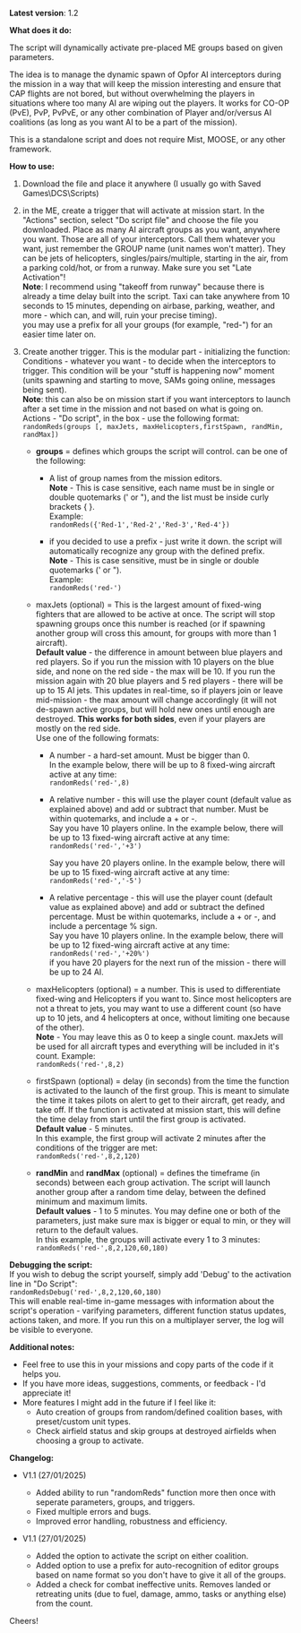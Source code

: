 **Latest version**: 1.2

**What does it do:**

The script will dynamically activate pre-placed ME groups based on given parameters.

The idea is to manage the dynamic spawn of Opfor AI interceptors during the mission in a way that will keep the mission interesting and ensure that CAP flights are not bored, but without overwhelming the players in situations where too many AI are wiping out the players. It works for CO-OP (PvE), PvP, PvPvE, or any other combination of Player and/or/versus AI coalitions (as long as you want AI to be a part of the mission).

This is a standalone script and does not require Mist, MOOSE, or any other framework.

**How to use:**
1. Download the file and place it anywhere (I usually go with Saved Games\DCS\Scripts)
2. in the ME, create a trigger that will activate at mission start. In the "Actions" section, select "Do script file" and choose the file you downloaded.
   Place as many AI aircraft groups as you want, anywhere you want. Those are all of your interceptors. Call them whatever you want, just remember the GROUP name (unit names won't matter). They can be jets of helicopters, singles/pairs/multiple, starting in the air, from a parking cold/hot, or from a runway. Make sure you set "Late Activation"!  
   **Note**: I recommend using "takeoff from runway" because there is already a time delay built into the script. Taxi can take anywhere from 10 seconds to 15 minutes, depending on airbase, parking, weather, and more - which can, and will, ruin your precise timing).  
   you may use a prefix for all your groups (for example, "red-") for an easier time later on.  

3. Create another trigger. This is the modular part - initializing the function:
   Conditions - whatever you want - to decide when the interceptors to trigger. This condition will be your "stuff is happening now" moment (units spawning and starting to move, SAMs going online, messages being sent).  
   **Note**: this can also be on mission start if you want interceptors to launch after a set time in the mission and not based on what is going on.  
   Actions - "Do script", in the box - use the following format:  
   `randomReds(groups [, maxJets, maxHelicopters,firstSpawn, randMin, randMax])`  
     * **groups** = defines which groups the script will control. can be one of the following:
       * A list of group names from the mission editors.  
             **Note** - This is case sensitive, each name must be in single or double quotemarks (' or "), and the list must be inside curly brackets { }.  
             Example:  
             `randomReds({'Red-1','Red-2','Red-3','Red-4'})`
         
       * if you decided to use a prefix - just write it down. the script will automatically recognize any group with the defined prefix.  
             **Note** - This is case sensitive, must be in single or double quotemarks (' or ").  
              Example:  
             `randomReds('red-')`  

    * maxJets (optional) = This is the largest amount of fixed-wing fighters that are allowed to be active at once. The script will stop spawning groups once this number is reached (or if spawning another group will cross this amount, for groups with more than 1 aircraft).  
        **Default value** - the difference in amount between blue players and red players. So if you run the mission with 10 players on the blue side, and none on the red side - the max will be 10. If you run the mission again with 20 blue players and 5 red players - there will be up to 15 AI jets. This updates in real-time, so if players join or leave mid-mission - the max amount will change accordingly (it will not de-spawn active groups, but will hold new ones until enough are destroyed.
        **This works for both sides**, even if your players are mostly on the red side.  
        Use one of the following formats:  
      * A number - a hard-set amount. Must be bigger than 0.  
        In the example below, there will be up to 8 fixed-wing aircraft active at any time:  
        `randomReds('red-',8)`  
        
      * A relative number - this will use the player count (default value as explained above) and add or subtract that number. Must be within quotemarks, and include a + or -.  
          Say you have 10 players online. In the example below, there will be up to 13 fixed-wing aircraft active at any time:  
        `randomReds('red-','+3')`  
              
          Say you have 20 players online. In the example below, there will be up to 15 fixed-wing aircraft active at any time:  
        `randomReds('red-','-5')`  
  
      * A relative percentage - this will use the player count (default value as explained above) and add or subtract the defined percentage. Must be within quotemarks, include a + or -, and include a percentage % sign.  
        Say you have 10 players online. In the example below, there will be up to 12 fixed-wing aircraft active at any time:  
        `randomReds('red-','+20%')`  
        if you have 20 players for the next run of the mission - there will be up to 24 AI.  

    * maxHelicopters (optional) = a number. This is used to differentiate fixed-wing and Helicopters if you want to. Since most helicopters are not a threat to jets, you may want to use a different count (so have up to 10 jets, and 4 helicopters at once, without limiting one because of the other).  
        **Note** - You may leave this as 0 to keep a single count. maxJets will be used for all aircraft types and everything will be included in it's count. Example:  
        `randomReds('red-',8,2)`
              
    * firstSpawn (optional) = delay (in seconds) from the time the function is activated to the launch of the first group. This is meant to simulate the time it takes pilots on alert to get to their aircraft, get ready, and take off. If the function is activated at mission start, this will define the time delay from start until the first group is activated.  
        **Default value** - 5 minutes.  
        In this example, the first group will activate 2 minutes after the conditions of the trigger are met:  
        `randomReds('red-',8,2,120)`
              
    * **randMin** and **randMax** (optional) = defines the timeframe (in seconds) between each group activation. The script will launch another group after a random time delay, between the defined minimum and maximum limits.  
        **Default values** - 1 to 5 minutes. You may define one or both of the parameters, just make sure max is bigger or equal to min, or they will return to the default values.  
        In this example, the groups will activate every 1 to 3 minutes:  
        `randomReds('red-',8,2,120,60,180)`

**Debugging the script:**  
If you wish to debug the script yourself, simply add 'Debug' to the activation line in "Do Script":  
`randomRedsDebug('red-',8,2,120,60,180)`  
This will enable real-time in-game messages with information about the script's operation - varifying parameters, different function status updates, actions taken, and more. If you run this on a multiplayer server, the log will be visible to everyone.  
  
**Additional notes:**
* Feel free to use this in your missions and copy parts of the code if it helps you.
* If you have more ideas, suggestions, comments, or feedback - I'd appreciate it!
* More features I might add in the future if I feel like it:
  * Auto creation of groups from random/defined coalition bases, with preset/custom unit types.
  * Check airfield status and skip groups at destroyed airfields when choosing a group to activate.

**Changelog:**
* V1.1 (27/01/2025)
  * Added ability to run "randomReds" function more then once with seperate parameters, groups, and triggers.
  * Fixed multiple errors and bugs.
  * Improved error handling, robustness and efficiency.

* V1.1 (27/01/2025)
  * Added the option to activate the script on either coalition.
  * Added option to use a prefix for auto-recognition of editor groups based on name format so you don't have to give it all of the groups.
  * Added a check for combat ineffective units. Removes landed or retreating units (due to fuel, damage, ammo, tasks or anything else) from the count.

Cheers!
